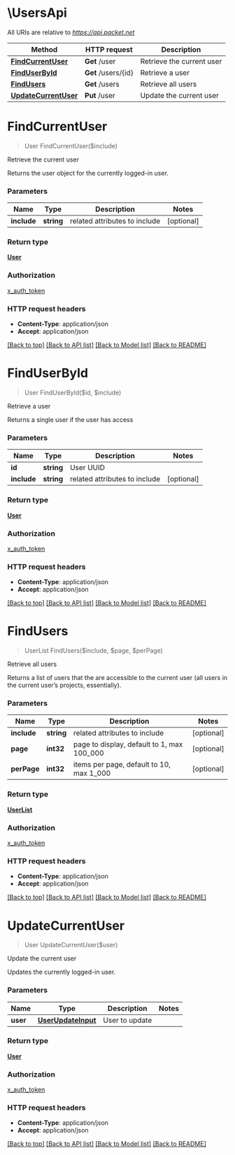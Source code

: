 # \UsersApi

All URIs are relative to *https://api.packet.net*

Method | HTTP request | Description
------------- | ------------- | -------------
[**FindCurrentUser**](UsersApi.md#FindCurrentUser) | **Get** /user | Retrieve the current user
[**FindUserById**](UsersApi.md#FindUserById) | **Get** /users/{id} | Retrieve a user
[**FindUsers**](UsersApi.md#FindUsers) | **Get** /users | Retrieve all users
[**UpdateCurrentUser**](UsersApi.md#UpdateCurrentUser) | **Put** /user | Update the current user


# **FindCurrentUser**
> User FindCurrentUser($include)

Retrieve the current user

Returns the user object for the currently logged-in user.


### Parameters

Name | Type | Description  | Notes
------------- | ------------- | ------------- | -------------
 **include** | **string**| related attributes to include | [optional] 

### Return type

[**User**](User.md)

### Authorization

[x_auth_token](../README.md#x_auth_token)

### HTTP request headers

 - **Content-Type**: application/json
 - **Accept**: application/json

[[Back to top]](#) [[Back to API list]](../README.md#documentation-for-api-endpoints) [[Back to Model list]](../README.md#documentation-for-models) [[Back to README]](../README.md)

# **FindUserById**
> User FindUserById($id, $include)

Retrieve a user

Returns a single user if the user has access


### Parameters

Name | Type | Description  | Notes
------------- | ------------- | ------------- | -------------
 **id** | **string**| User UUID | 
 **include** | **string**| related attributes to include | [optional] 

### Return type

[**User**](User.md)

### Authorization

[x_auth_token](../README.md#x_auth_token)

### HTTP request headers

 - **Content-Type**: application/json
 - **Accept**: application/json

[[Back to top]](#) [[Back to API list]](../README.md#documentation-for-api-endpoints) [[Back to Model list]](../README.md#documentation-for-models) [[Back to README]](../README.md)

# **FindUsers**
> UserList FindUsers($include, $page, $perPage)

Retrieve all users

Returns a list of users that the are accessible to the current user (all users in the current user’s projects, essentially).


### Parameters

Name | Type | Description  | Notes
------------- | ------------- | ------------- | -------------
 **include** | **string**| related attributes to include | [optional] 
 **page** | **int32**| page to display, default to 1, max 100_000 | [optional] 
 **perPage** | **int32**| items per page, default to 10, max 1_000 | [optional] 

### Return type

[**UserList**](UserList.md)

### Authorization

[x_auth_token](../README.md#x_auth_token)

### HTTP request headers

 - **Content-Type**: application/json
 - **Accept**: application/json

[[Back to top]](#) [[Back to API list]](../README.md#documentation-for-api-endpoints) [[Back to Model list]](../README.md#documentation-for-models) [[Back to README]](../README.md)

# **UpdateCurrentUser**
> User UpdateCurrentUser($user)

Update the current user

Updates the currently logged-in user.


### Parameters

Name | Type | Description  | Notes
------------- | ------------- | ------------- | -------------
 **user** | [**UserUpdateInput**](UserUpdateInput.md)| User to update | 

### Return type

[**User**](User.md)

### Authorization

[x_auth_token](../README.md#x_auth_token)

### HTTP request headers

 - **Content-Type**: application/json
 - **Accept**: application/json

[[Back to top]](#) [[Back to API list]](../README.md#documentation-for-api-endpoints) [[Back to Model list]](../README.md#documentation-for-models) [[Back to README]](../README.md)

